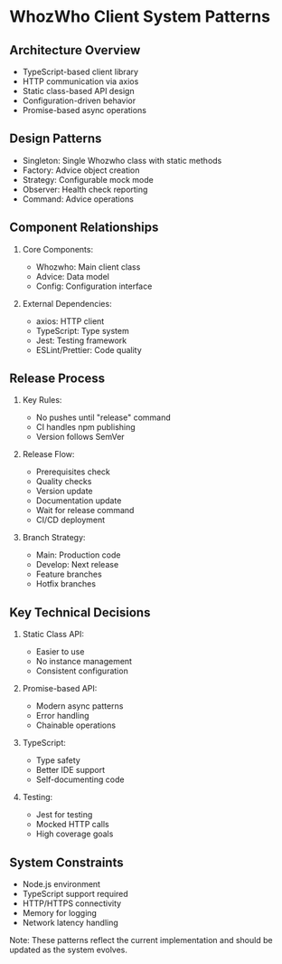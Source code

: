 # WhozWho Client System Patterns

## Architecture Overview
- TypeScript-based client library
- HTTP communication via axios
- Static class-based API design
- Configuration-driven behavior
- Promise-based async operations

## Design Patterns
- Singleton: Single Whozwho class with static methods
- Factory: Advice object creation
- Strategy: Configurable mock mode
- Observer: Health check reporting
- Command: Advice operations

## Component Relationships
1. Core Components:
   - Whozwho: Main client class
   - Advice: Data model
   - Config: Configuration interface

2. External Dependencies:
   - axios: HTTP client
   - TypeScript: Type system
   - Jest: Testing framework
   - ESLint/Prettier: Code quality

## Release Process
1. Key Rules:
   - No pushes until "release" command
   - CI handles npm publishing
   - Version follows SemVer

2. Release Flow:
   - Prerequisites check
   - Quality checks
   - Version update
   - Documentation update
   - Wait for release command
   - CI/CD deployment

3. Branch Strategy:
   - Main: Production code
   - Develop: Next release
   - Feature branches
   - Hotfix branches

## Key Technical Decisions
1. Static Class API:
   - Easier to use
   - No instance management
   - Consistent configuration

2. Promise-based API:
   - Modern async patterns
   - Error handling
   - Chainable operations

3. TypeScript:
   - Type safety
   - Better IDE support
   - Self-documenting code

4. Testing:
   - Jest for testing
   - Mocked HTTP calls
   - High coverage goals

## System Constraints
- Node.js environment
- TypeScript support required
- HTTP/HTTPS connectivity
- Memory for logging
- Network latency handling

Note: These patterns reflect the current implementation and should be updated as the system evolves. 